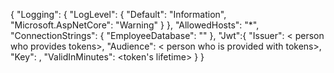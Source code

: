 {
  "Logging": {
    "LogLevel": {
      "Default": "Information",
      "Microsoft.AspNetCore": "Warning"
    }
  },
  "AllowedHosts": "*",
  "ConnectionStrings": {
    "EmployeeDatabase": "<your connection string>"
  },
  "Jwt":{
    "Issuer": < person who provides tokens>,
    "Audience": < person who is provided with tokens>,
    "Key": <hashing key>,
    "ValidInMinutes": <token's lifetime>
  }
}
